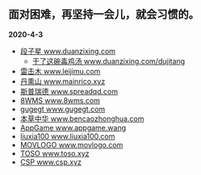 ## 面对困难，再坚持一会儿，就会习惯的。

**2020-4-3**
+ <a href="https://www.duanzixing.com/" title="段子星" target="_blank">段子星 www.duanzixing.com</a>
  - <a href="https://www.duanzixing.com/dujitang" title="干了这碗毒鸡汤" target="_blank">干了这碗毒鸡汤 www.duanzixing.com/dujitang</a>
+ <a href="https://www.leijimu.com/" title="雷击木" target="_blank">雷击木 www.leijimu.com</a>
+ <a href="https://www.mainrico.xyz/" title="丹熏山" target="_blank">丹熏山 www.mainrico.xyz</a>
+ <a href="https://www.spreadqd.com/" title="斯普瑞德" target="_blank">斯普瑞德 www.spreadqd.com</a>
+ <a href="https://www.8wms.com/" title="8WMS" target="_blank">8WMS www.8wms.com</a>
+ <a href="https://www.gugegt.com/" title="gugegt" target="_blank">gugegt www.gugegt.com</a>
+ <a href="https://www.bencaozhonghua.com/" title="本草中华" target="_blank">本草中华 www.bencaozhonghua.com</a>
+ <a href="https://appgame.wang/" title="AppGame" target="_blank">AppGame www.appgame.wang</a>
+ <a href="https://www.liuxia100.com/" title="liuxia100" target="_blank">liuxia100 www.liuxia100.com</a>
+ <a href="https://www.movlogo.com/" title="电影公司标志" target="_blank">MOVLOGO www.movlogo.com</a>
+ <a href="https://www.toso.xyz/" title="toso" target="_blank">TOSO www.toso.xyz</a>
+ <a href="https://www.csp.xyz/" title="CSP" target="_blank">CSP www.csp.xyz</a>
